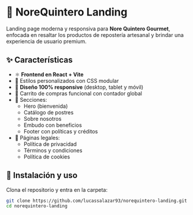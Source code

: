 # 🍰 NoreQuintero Landing

Landing page moderna y responsiva para **Nore Quintero Gourmet**, enfocada en resaltar los productos de repostería artesanal y brindar una experiencia de usuario premium.

## ✨ Características

- ⚛️ **Frontend en React + Vite**
- 🎨 Estilos personalizados con CSS modular
- 📱 **Diseño 100% responsive** (desktop, tablet y móvil)
- 🛒 Carrito de compras funcional con contador global
- 📑 Secciones:
  - Hero (bienvenida)
  - Catálogo de postres
  - Sobre nosotros
  - Embudo con beneficios
  - Footer con políticas y créditos
- 📜 Páginas legales:  
  - Política de privacidad  
  - Términos y condiciones  
  - Política de cookies  

## 🚀 Instalación y uso

Clona el repositorio y entra en la carpeta:

```bash
git clone https://github.com/lucassalazar93/norequintero-landing.git
cd norequintero-landing
